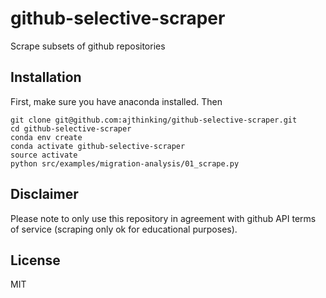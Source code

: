 # github-selective-scraper

Scrape subsets of github repositories

## Installation
First, make sure you have anaconda installed. Then
```
git clone git@github.com:ajthinking/github-selective-scraper.git
cd github-selective-scraper
conda env create
conda activate github-selective-scraper
source activate
python src/examples/migration-analysis/01_scrape.py
```

## Disclaimer
Please note to only use this repository in agreement with github API terms of service (scraping only ok for educational purposes).

## License
MIT